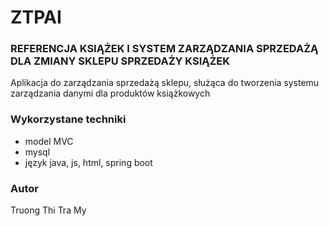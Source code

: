 # ZTPAI

### REFERENCJA KSIĄŻEK I SYSTEM ZARZĄDZANIA SPRZEDAŻĄ DLA ZMIANY SKLEPU SPRZEDAŻY KSIĄŻEK
Aplikacja do zarządzania sprzedażą sklepu, służąca do tworzenia systemu zarządzania danymi dla produktów książkowych

 ### Wykorzystane techniki 
 - model MVC
 - mysql 
 - język java, js, html, spring boot
 ### Autor 
Truong Thi Tra My
